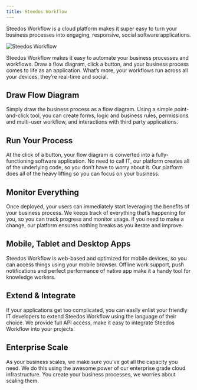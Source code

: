 ```yaml
---
title: Steedos Workflow
---
```


Steedos Workflow is a cloud platform makes it super easy to turn your business processes into engaging, responsive, social software applications.

![Steedos Workflow](/assets/us/home.png)

Steedos Workflow makes it easy to automate your business processes and workflows. Draw a flow diagram, click a button, and your business process comes to life as an application. What’s more, your workflows run across all your devices, they’re real-time and social.

## Draw Flow Diagram

Simply draw the business process as a flow diagram. Using a simple point-and-click tool, you can create forms, logic and business rules, permissions and multi-user workflow, and interactions with third party applications.

## Run Your Process

At the click of a button, your flow diagram is converted into a fully-functioning software application. No need to call IT, our platform creates all of the underlying code, so you don’t have to worry about it. Our platform does all of the heavy lifting so you can focus on your business.

## Monitor Everything

Once deployed, your users can immediately start leveraging the benefits of your business process. We keeps track of everything that’s happening for you, so you can track progress and monitor usage. if you need to make a change, our platform ensures nothing breaks as you iterate and improve.

## Mobile, Tablet and Desktop Apps

Steedos Workflow is web-based and optimized for mobile devices, so you can access things using your mobile browser. Offline work support, push notifications and perfect performance of native app make it a handy tool for knowledge workers.

## Extend & Integrate

If your applications get too complicated, you can easily enlist your friendly IT developers to extend Steedos Workflow using the language of their choice. We provide full API access, make it easy to integrate Steedos Workflow into your projects.

## Enterprise Scale

As your business scales, we make sure you’ve got all the capacity you need. We do this using the awesome power of our enterprise grade cloud infrastructure. You create your business processes, we worries about scaling them.
